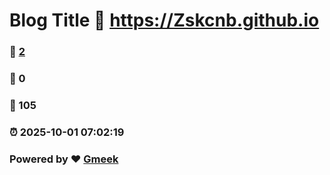 # Blog Title :link: https://Zskcnb.github.io 
### :page_facing_up: [2](https://Zskcnb.github.io/tag.html) 
### :speech_balloon: 0 
### :hibiscus: 105 
### :alarm_clock: 2025-10-01 07:02:19 
### Powered by :heart: [Gmeek](https://github.com/Meekdai/Gmeek)
